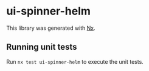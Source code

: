 # ui-spinner-helm

This library was generated with [Nx](https://nx.dev).

## Running unit tests

Run `nx test ui-spinner-helm` to execute the unit tests.
